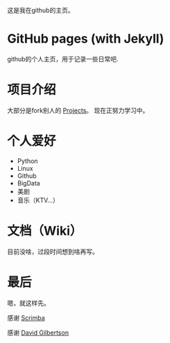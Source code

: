  这是我在github的主页。

# GitHub pages (with Jekyll)
github的个人主页，用于记录一些日常吧.

# 项目介绍
大部分是fork别人的 [Projects](https://github.com/spwy007)。
现在正努力学习中。

# 个人爱好
* Python
* Linux
* Github
* BigData
* 美剧
* 音乐（KTV...）

# 文档（Wiki）
目前没啥，过段时间想到啥再写。

# 最后
嗯，就这样先。

感谢 [Scrimba](https://github.com/scrimba/community/issues?q=is%3Aopen+is%3Aissue+label%3Afeature-request+sort%3Areactions-%2B1-desc)

感谢 [David Gilbertson](https://github.com/davidgilbertson)
